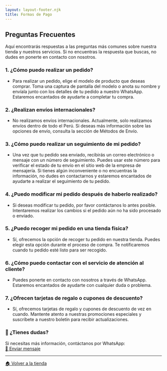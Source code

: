 ```yaml
---
layout: layout-footer.njk
title: Formas de Pago
---
```

## Preguntas Frecuentes

Aquí encontrarás respuestas a las preguntas más comunes sobre nuestra tienda y nuestros servicios. Si no encuentras la respuesta que buscas, no dudes en ponerte en contacto con nosotros.

### 1. **¿Cómo puedo realizar un pedido?**
- Para realizar un pedido, elige el modelo de producto que deseas comprar. Toma una captura de pantalla del modelo o anota su nombre y envíala junto con los detalles de tu pedido a nuestro WhatsApp. Estaremos encantados de ayudarte a completar tu compra.

### 2. **¿Realizan envíos internacionales?**
- No realizamos envíos internacionales. Actualmente, solo realizamos envíos dentro de todo el Perú. Si deseas más información sobre las opciones de envío, consulta la sección de Métodos de Envío.

<!-- ### 4. **¿Cuánto tiempo tardará en llegar mi pedido?**
- El tiempo de entrega depende del método de envío seleccionado. El envío estándar puede tardar entre 5 y 7 días hábiles, mientras que el envío exprés se entrega en 2 a 3 días hábiles. Para más información, visita nuestra sección de **Métodos de Envío**. -->

### 3. **¿Cómo puedo realizar un seguimiento de mi pedido?**
- Una vez que tu pedido sea enviado, recibirás un correo electrónico o mensaje con un número de seguimiento. Puedes usar este número para verificar el estado de tu envío en el sitio web de la empresa de mensajería. Si tienes algún inconveniente o no encuentras la información, no dudes en contactarnos y estaremos encantados de ayudarte a realizar el seguimiento de tu pedido.

### 4. **¿Puedo modificar mi pedido después de haberlo realizado?**
- Si deseas modificar tu pedido, por favor contáctanos lo antes posible. Intentaremos realizar los cambios si el pedido aún no ha sido procesado o enviado.

### 5. **¿Puedo recoger mi pedido en una tienda física?**
- Sí, ofrecemos la opción de recoger tu pedido en nuestra tienda. Puedes elegir esta opción durante el proceso de compra. Te notificaremos cuando tu pedido esté listo para ser recogido.

### 6. **¿Cómo puedo contactar con el servicio de atención al cliente?**
- Puedes ponerte en contacto con nosotros a través de WhatsApp. Estaremos encantados de ayudarte con cualquier duda o problema.

### 7. **¿Ofrecen tarjetas de regalo o cupones de descuento?**
- Sí, ofrecemos tarjetas de regalo y cupones de descuento de vez en cuando. Mantente atento a nuestras promociones especiales y suscríbete a nuestro boletín para recibir actualizaciones.

### 💬 ¿Tienes dudas?  
Si necesitas más información, contáctanos por WhatsApp:  
[📲 Enviar mensaje](https://wa.me/51981108999?text=Hola,%20quisiera%20más%20información%20sobre%20las%20preguntas%20frecuentes)

---
[🏠 Volver a la tienda](/)
